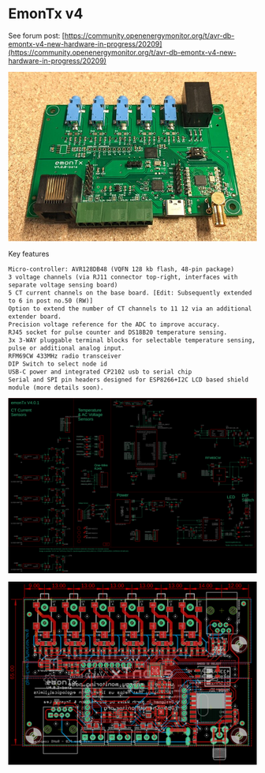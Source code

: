 # EmonTx v4

See forum post: [https://community.openenergymonitor.org/t/avr-db-emontx-v4-new-hardware-in-progress/20209](https://community.openenergymonitor.org/t/avr-db-emontx-v4-new-hardware-in-progress/20209)

![emontx4.jpg](emontx4.jpg)

Key features

    Micro-controller: AVR128DB48 (VQFN 128 kb flash, 48-pin package)
    3 voltage channels (via RJ11 connector top-right, interfaces with separate voltage sensing board)
    5 CT current channels on the base board. [Edit: Subsequently extended to 6 in post no.50 (RW)]
    Option to extend the number of CT channels to 11 12 via an additional extender board.
    Precision voltage reference for the ADC to improve accuracy.
    RJ45 socket for pulse counter and DS18B20 temperature sensing.
    3x 3-WAY pluggable terminal blocks for selectable temperature sensing, pulse or additional analog input.
    RFM69CW 433MHz radio transceiver
    DIP Switch to select node id
    USB-C power and integrated CP2102 usb to serial chip
    Serial and SPI pin headers designed for ESP8266+I2C LCD based shield module (more details soon).


![schematic.png](hardware/schematic.png)

![board2.png](hardware/board2.png)
